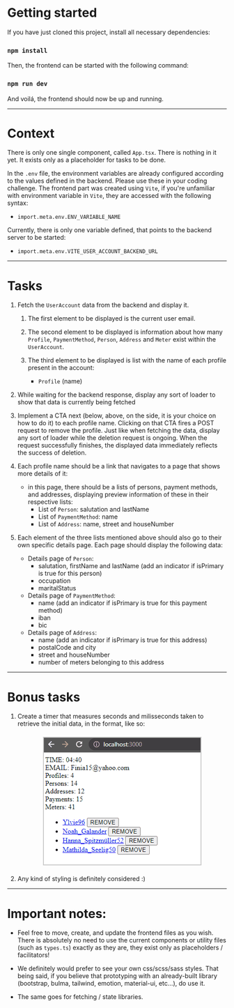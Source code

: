# Getting started
If you have just cloned this project, install all necessary dependencies:

### `npm install`

Then, the frontend can be started with the following command:

### `npm run dev`

And voilá, the frontend should now be up and running.

---

# Context
There is only one single component, called `App.tsx`. There is nothing in it yet. It exists only as
a placeholder for tasks to be done.

In the `.env` file, the environment variables are already configured according to the values defined
in the backend. Please use these in your coding challenge. The frontend part was created using `Vite`,
if you're unfamiliar with environment variable in `Vite`, they are accessed with the following syntax:
- `import.meta.env.ENV_VARIABLE_NAME`

Currently, there is only one variable defined, that points to the backend server to be started:
- `import.meta.env.VITE_USER_ACCOUNT_BACKEND_URL`

---

# Tasks
1) Fetch the `UserAccount` data from the backend and display it.
   1) The first element to be displayed is the current user email.

   2) The second element to be displayed is information about how many `Profile`, `PaymentMethod`,
      `Person`, `Address` and `Meter` exist within the `UserAccount`.


   3) The third element to be displayed is list with the name of each profile present in the account:
      - `Profile` (name)


2) While waiting for the backend response, display any sort of loader to show that data is currently being fetched


3) Implement a CTA next (below, above, on the side, it is your choice on how to do it) to each profile name.
    Clicking on that CTA fires a POST request to remove the profile. Just like when fetching the data, display any
    sort of loader while the deletion request is ongoing. When the request successfully finishes, the displayed
    data immediately reflects the success of deletion.


4) Each profile name should be a link that navigates to a page that shows more details of it:
   - in this page, there should be a lists of persons, payment methods, and addresses, displaying preview
        information of these in their respective lists:
        - List of `Person`: salutation and lastName
        - List of `PaymentMethod`: name
        - List of `Address`: name, street and houseNumber


5) Each element of the three lists mentioned above should also go to their own specific details page. Each page 
   should display the following data:
    - Details page of `Person`:
        - salutation, firstName and lastName (add an indicator if isPrimary is true for this person)
        - occupation
        - maritalStatus
   - Details page of `PaymentMethod`:
       - name (add an indicator if isPrimary is true for this payment method)
       - iban
       - bic
   - Details page of `Address`:
       - name (add an indicator if isPrimary is true for this address)
       - postalCode and city
       - street and houseNumber
       - number of meters belonging to this address

---   

# Bonus tasks
1) Create a timer that measures seconds and milisseconds taken to retrieve the initial data, in the format, like so:

   <div style="padding: 8px; display: grid; justify-items: center">
      <img src="assets/timer.gif" alt="timer" style="border: 2px solid #c9c9c9;" />
   </div>
   

2) Any kind of styling is definitely considered :)

---

# Important notes:
- Feel free to move, create, and update the frontend files as you wish. There is absolutely no need
to use the current components or utility files (such as `types.ts`) exactly as they are, they exist only
as placeholders / facilitators!


- We definitely would prefer to see your own css/scss/sass styles. That being said, if you believe that prototyping
with an already-built library (bootstrap, bulma, tailwind, emotion, material-ui, etc...), do use it. 


- The same goes for fetching / state libraries.
